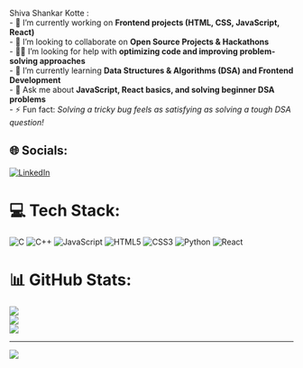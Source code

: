 Shiva Shankar Kotte :
<br>- 🔭 I’m currently working on **Frontend projects (HTML, CSS, JavaScript, React)**  <br>- 🤝 I’m looking to collaborate on **Open Source Projects & Hackathons** <br>- 🧑‍💻 I’m looking for help with **optimizing code and improving problem-solving approaches**  <br>- 🌱 I’m currently learning **Data Structures & Algorithms (DSA) and Frontend Development**  <br>- 💬 Ask me about **JavaScript, React basics, and solving beginner DSA problems**  <br>- ⚡ Fun fact: *Solving a tricky bug feels as satisfying as solving a tough DSA question!*


## 🌐 Socials:
[![LinkedIn](https://img.shields.io/badge/LinkedIn-%230077B5.svg?logo=linkedin&logoColor=white)](https://linkedin.com/in/ShivaShankarKotte) 

# 💻 Tech Stack:
![C](https://img.shields.io/badge/c-%2300599C.svg?style=for-the-badge&logo=c&logoColor=white) ![C++](https://img.shields.io/badge/c++-%2300599C.svg?style=for-the-badge&logo=c%2B%2B&logoColor=white) ![JavaScript](https://img.shields.io/badge/javascript-%23323330.svg?style=for-the-badge&logo=javascript&logoColor=%23F7DF1E) ![HTML5](https://img.shields.io/badge/html5-%23E34F26.svg?style=for-the-badge&logo=html5&logoColor=white) ![CSS3](https://img.shields.io/badge/css3-%231572B6.svg?style=for-the-badge&logo=css3&logoColor=white) ![Python](https://img.shields.io/badge/python-3670A0?style=for-the-badge&logo=python&logoColor=ffdd54) ![React](https://img.shields.io/badge/react-%2320232a.svg?style=for-the-badge&logo=react&logoColor=%2361DAFB)
# 📊 GitHub Stats:
![](https://github-readme-stats.vercel.app/api?username=ShivaShankar9346&theme=dark&hide_border=false&include_all_commits=false&count_private=false)<br/>
![](https://nirzak-streak-stats.vercel.app/?user=ShivaShankar9346&theme=dark&hide_border=false)<br/>
![](https://github-readme-stats.vercel.app/api/top-langs/?username=ShivaShankar9346&theme=dark&hide_border=false&include_all_commits=false&count_private=false&layout=compact)

---
[![](https://visitcount.itsvg.in/api?id=ShivaShankar9346&icon=0&color=0)](https://visitcount.itsvg.in)

<!-- Proudly created with GPRM ( https://gprm.itsvg.in ) -->
